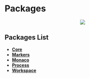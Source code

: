 # Packages
<p align="center">
    <img src="https://img.shields.io/badge/Last_Updated-2018--10--03-blue.svg?longCache=true&style=flat-square"/>
</p>

## Packages List
* [**Core**](core)
* [**Markers**](markers)
* [**Monaco**](monaco)
* [**Process**](process)
* [**Workspace**](workspace)